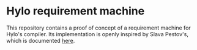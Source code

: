 # Hylo requirement machine

This repository contains a proof of concept of a requirement machine for Hylo's compiler.
Its implementation is openly inspired by Slava Pestov's, which is documented [here](https://github.com/apple/swift/tree/main/docs/Generics).

